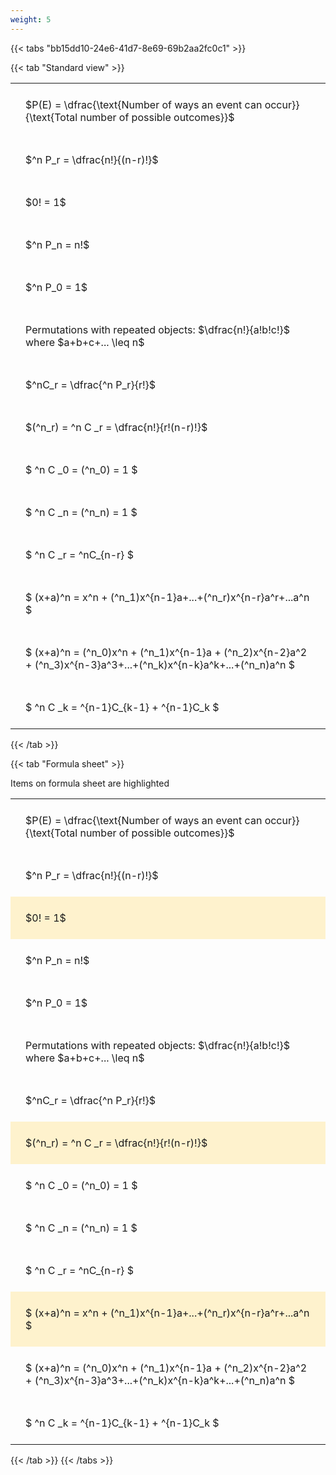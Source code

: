 ```yaml
---
weight: 5
---
```


{{< tabs "bb15dd10-24e6-41d7-8e69-69b2aa2fc0c1" >}}

{{< tab "Standard view" >}}

<style type="text/css">
#T_21fc9 th.col_heading {
  text-align: left;
  font-size: 1em;
}
#T_21fc9 td {
  text-align: left;
  font-size: 1em;
  padding: 1.5em;
}
</style>
<table id="T_21fc9">
  <thead>
  </thead>
  <tbody>
    <tr>
      <td id="T_21fc9_row0_col0" class="data row0 col0" >$P(E) = \dfrac{\text{Number of ways an event can occur}}{\text{Total number of possible outcomes}}$</td>
    </tr>
    <tr>
      <td id="T_21fc9_row1_col0" class="data row1 col0" >$^n P_r = \dfrac{n!}{(n-r)!}$</td>
    </tr>
    <tr>
      <td id="T_21fc9_row2_col0" class="data row2 col0" >$0! = 1$</td>
    </tr>
    <tr>
      <td id="T_21fc9_row3_col0" class="data row3 col0" >$^n P_n = n!$</td>
    </tr>
    <tr>
      <td id="T_21fc9_row4_col0" class="data row4 col0" >$^n P_0 = 1$</td>
    </tr>
    <tr>
      <td id="T_21fc9_row5_col0" class="data row5 col0" >Permutations with repeated objects: $\dfrac{n!}{a!b!c!}$ where $a+b+c+... \leq n$</td>
    </tr>
    <tr>
      <td id="T_21fc9_row6_col0" class="data row6 col0" >$^nC_r = \dfrac{^n P_r}{r!}$</td>
    </tr>
    <tr>
      <td id="T_21fc9_row7_col0" class="data row7 col0" >$(^n_r) = ^n C _r = \dfrac{n!}{r!(n-r)!}$</td>
    </tr>
    <tr>
      <td id="T_21fc9_row8_col0" class="data row8 col0" >$ ^n C _0 = (^n_0) = 1 $</td>
    </tr>
    <tr>
      <td id="T_21fc9_row9_col0" class="data row9 col0" >$ ^n C _n = (^n_n) = 1 $</td>
    </tr>
    <tr>
      <td id="T_21fc9_row10_col0" class="data row10 col0" >$ ^n C _r = ^nC_{n-r} $</td>
    </tr>
    <tr>
      <td id="T_21fc9_row11_col0" class="data row11 col0" >$ (x+a)^n = x^n + (^n_1)x^{n-1}a+...+(^n_r)x^{n-r}a^r+...a^n    $</td>
    </tr>
    <tr>
      <td id="T_21fc9_row12_col0" class="data row12 col0" >$ (x+a)^n = (^n_0)x^n + (^n_1)x^{n-1}a + (^n_2)x^{n-2}a^2 + (^n_3)x^{n-3}a^3+...+(^n_k)x^{n-k}a^k+...+(^n_n)a^n $</td>
    </tr>
    <tr>
      <td id="T_21fc9_row13_col0" class="data row13 col0" >$ ^n C _k = ^{n-1}C_{k-1} + ^{n-1}C_k $</td>
    </tr>
  </tbody>
</table>
{{< /tab >}}

{{< tab "Formula sheet" >}}

Items on formula sheet are highlighted 
<br>
<style type="text/css">
#T_286a0 th.col_heading {
  text-align: left;
  font-size: 1em;
}
#T_286a0 td {
  text-align: left;
  font-size: 1em;
  padding: 1.5em;
}
#T_286a0_row0_col0, #T_286a0_row1_col0, #T_286a0_row3_col0, #T_286a0_row4_col0, #T_286a0_row5_col0, #T_286a0_row6_col0, #T_286a0_row8_col0, #T_286a0_row9_col0, #T_286a0_row10_col0, #T_286a0_row12_col0, #T_286a0_row13_col0 {
  background-color: rgba(0,0,0,0);
}
#T_286a0_row2_col0, #T_286a0_row7_col0, #T_286a0_row11_col0 {
  background-color: rgba(255,194,10, 0.2);
}
</style>
<table id="T_286a0">
  <thead>
  </thead>
  <tbody>
    <tr>
      <td id="T_286a0_row0_col0" class="data row0 col0" >$P(E) = \dfrac{\text{Number of ways an event can occur}}{\text{Total number of possible outcomes}}$</td>
    </tr>
    <tr>
      <td id="T_286a0_row1_col0" class="data row1 col0" >$^n P_r = \dfrac{n!}{(n-r)!}$</td>
    </tr>
    <tr>
      <td id="T_286a0_row2_col0" class="data row2 col0" >$0! = 1$</td>
    </tr>
    <tr>
      <td id="T_286a0_row3_col0" class="data row3 col0" >$^n P_n = n!$</td>
    </tr>
    <tr>
      <td id="T_286a0_row4_col0" class="data row4 col0" >$^n P_0 = 1$</td>
    </tr>
    <tr>
      <td id="T_286a0_row5_col0" class="data row5 col0" >Permutations with repeated objects: $\dfrac{n!}{a!b!c!}$ where $a+b+c+... \leq n$</td>
    </tr>
    <tr>
      <td id="T_286a0_row6_col0" class="data row6 col0" >$^nC_r = \dfrac{^n P_r}{r!}$</td>
    </tr>
    <tr>
      <td id="T_286a0_row7_col0" class="data row7 col0" >$(^n_r) = ^n C _r = \dfrac{n!}{r!(n-r)!}$</td>
    </tr>
    <tr>
      <td id="T_286a0_row8_col0" class="data row8 col0" >$ ^n C _0 = (^n_0) = 1 $</td>
    </tr>
    <tr>
      <td id="T_286a0_row9_col0" class="data row9 col0" >$ ^n C _n = (^n_n) = 1 $</td>
    </tr>
    <tr>
      <td id="T_286a0_row10_col0" class="data row10 col0" >$ ^n C _r = ^nC_{n-r} $</td>
    </tr>
    <tr>
      <td id="T_286a0_row11_col0" class="data row11 col0" >$ (x+a)^n = x^n + (^n_1)x^{n-1}a+...+(^n_r)x^{n-r}a^r+...a^n    $</td>
    </tr>
    <tr>
      <td id="T_286a0_row12_col0" class="data row12 col0" >$ (x+a)^n = (^n_0)x^n + (^n_1)x^{n-1}a + (^n_2)x^{n-2}a^2 + (^n_3)x^{n-3}a^3+...+(^n_k)x^{n-k}a^k+...+(^n_n)a^n $</td>
    </tr>
    <tr>
      <td id="T_286a0_row13_col0" class="data row13 col0" >$ ^n C _k = ^{n-1}C_{k-1} + ^{n-1}C_k $</td>
    </tr>
  </tbody>
</table>
{{< /tab >}}
{{< /tabs >}}